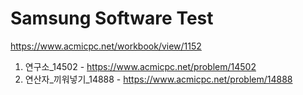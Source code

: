 # Samsung Software Test

https://www.acmicpc.net/workbook/view/1152

1. 연구소_14502 - https://www.acmicpc.net/problem/14502
2. 연산자_끼워넣기_14888 - https://www.acmicpc.net/problem/14888